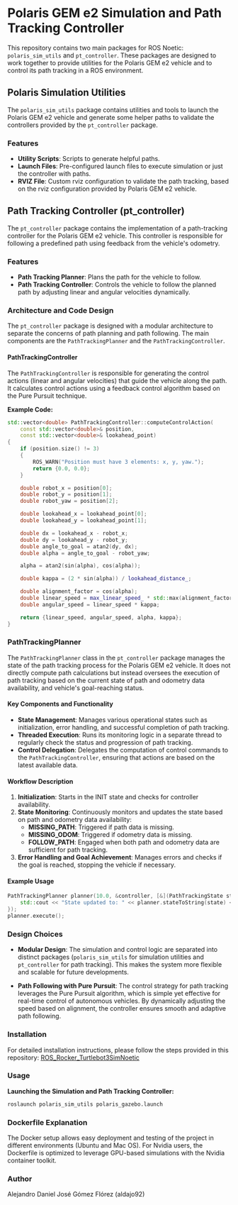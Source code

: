 # Polaris GEM e2 Simulation and Path Tracking Controller

This repository contains two main packages for ROS Noetic: `polaris_sim_utils` and `pt_controller`. These packages are designed to work together to provide utilities for the Polaris GEM e2 vehicle and to control its path tracking in a ROS environment.

## Polaris Simulation Utilities

The `polaris_sim_utils` package contains utilities and tools to launch the Polaris GEM e2 vehicle and generate some helper paths to validate the controllers provided by the `pt_controller` package.

### Features

- **Utility Scripts**: Scripts to generate helpful paths.
- **Launch Files**: Pre-configured launch files to execute simulation or just the controller with paths.
- **RVIZ File**: Custom rviz configuration to validate the path tracking, based on the rviz configuration provided by Polaris GEM e2 vehicle.

## Path Tracking Controller (pt_controller)

The `pt_controller` package contains the implementation of a path-tracking controller for the Polaris GEM e2 vehicle. This controller is responsible for following a predefined path using feedback from the vehicle's odometry.

### Features

- **Path Tracking Planner**: Plans the path for the vehicle to follow.
- **Path Tracking Controller**: Controls the vehicle to follow the planned path by adjusting linear and angular velocities dynamically.

### Architecture and Code Design

The `pt_controller` package is designed with a modular architecture to separate the concerns of path planning and path following. The main components are the `PathTrackingPlanner` and the `PathTrackingController`.

#### PathTrackingController

The `PathTrackingController` is responsible for generating the control actions (linear and angular velocities) that guide the vehicle along the path. It calculates control actions using a feedback control algorithm based on the Pure Pursuit technique.

**Example Code:**

```cpp
std::vector<double> PathTrackingController::computeControlAction(
    const std::vector<double>& position,
    const std::vector<double>& lookahead_point)
{
    if (position.size() != 3)
    {
        ROS_WARN("Position must have 3 elements: x, y, yaw.");
        return {0.0, 0.0};
    }

    double robot_x = position[0];
    double robot_y = position[1];
    double robot_yaw = position[2];

    double lookahead_x = lookahead_point[0];
    double lookahead_y = lookahead_point[1];

    double dx = lookahead_x - robot_x;
    double dy = lookahead_y - robot_y;
    double angle_to_goal = atan2(dy, dx);
    double alpha = angle_to_goal - robot_yaw;

    alpha = atan2(sin(alpha), cos(alpha));

    double kappa = (2 * sin(alpha)) / lookahead_distance_;

    double alignment_factor = cos(alpha);
    double linear_speed = max_linear_speed_ * std::max(alignment_factor, 0.0);
    double angular_speed = linear_speed * kappa;

    return {linear_speed, angular_speed, alpha, kappa};
}
```

### PathTrackingPlanner

The `PathTrackingPlanner` class in the `pt_controller` package manages the state of the path tracking process for the Polaris GEM e2 vehicle. It does not directly compute path calculations but instead oversees the execution of path tracking based on the current state of path and odometry data availability, and vehicle's goal-reaching status.

#### Key Components and Functionality

- **State Management**: Manages various operational states such as initialization, error handling, and successful completion of path tracking.
- **Threaded Execution**: Runs its monitoring logic in a separate thread to regularly check the status and progression of path tracking.
- **Control Delegation**: Delegates the computation of control commands to the `PathTrackingController`, ensuring that actions are based on the latest available data.

#### Workflow Description

1. **Initialization**: Starts in the INIT state and checks for controller availability.
2. **State Monitoring**: Continuously monitors and updates the state based on path and odometry data availability:
   - **MISSING_PATH**: Triggered if path data is missing.
   - **MISSING_ODOM**: Triggered if odometry data is missing.
   - **FOLLOW_PATH**: Engaged when both path and odometry data are sufficient for path tracking.
3. **Error Handling and Goal Achievement**: Manages errors and checks if the goal is reached, stopping the vehicle if necessary.

#### Example Usage

```cpp
PathTrackingPlanner planner(10.0, &controller, [&](PathTrackingState state){
    std::cout << "State updated to: " << planner.stateToString(state) << std::endl;
});
planner.execute();
```

### Design Choices

- **Modular Design**: The simulation and control logic are separated into distinct packages (`polaris_sim_utils` for simulation utilities and `pt_controller` for path tracking). This makes the system more flexible and scalable for future developments.
  
- **Path Following with Pure Pursuit**: The control strategy for path tracking leverages the Pure Pursuit algorithm, which is simple yet effective for real-time control of autonomous vehicles. By dynamically adjusting the speed based on alignment, the controller ensures smooth and adaptive path following.

### Installation

For detailed installation instructions, please follow the steps provided in this repository: [ROS_Rocker_Turtlebot3SimNoetic](https://github.com/aldajo92/ROS_Rocker_Turtlebot3SimNoetic)

### Usage

**Launching the Simulation and Path Tracking Controller:**
```bash
roslaunch polaris_sim_utils polaris_gazebo.launch
```

### Dockerfile Explanation

The Docker setup allows easy deployment and testing of the project in different environments (Ubuntu and Mac OS). For Nvidia users, the Dockerfile is optimized to leverage GPU-based simulations with the Nvidia container toolkit.

### Author
Alejandro Daniel José Gómez Flórez (aldajo92)
